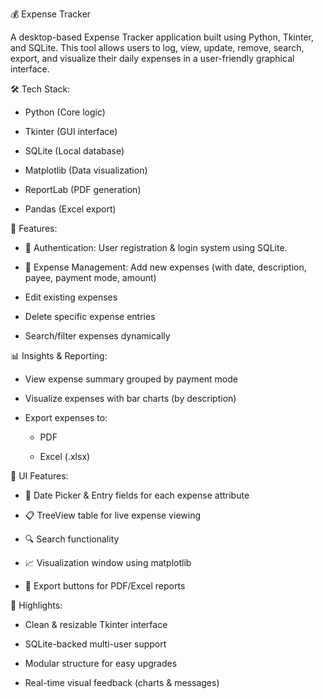 💰 Expense Tracker

A desktop-based Expense Tracker application built using Python, Tkinter, and SQLite. This tool allows users to log, view, update, remove, search, export, and visualize their daily expenses in a user-friendly graphical interface.

🛠 Tech Stack:

   - Python (Core logic)

   - Tkinter (GUI interface)

   - SQLite (Local database)

   - Matplotlib (Data visualization)

   - ReportLab (PDF generation)

   - Pandas (Excel export)
     

🚀 Features:

   - 🔐 Authentication:
     User registration & login system using SQLite.

   - 🧾 Expense Management:
     Add new expenses (with date, description, payee, payment mode, amount)

   - Edit existing expenses

   - Delete specific expense entries

   - Search/filter expenses dynamically

📊 Insights & Reporting:

   - View expense summary grouped by payment mode

   - Visualize expenses with bar charts (by description)

   - Export expenses to:

       - PDF

       - Excel (.xlsx)
    
📸 UI Features:

   - 📅 Date Picker & Entry fields for each expense attribute

   - 📋 TreeView table for live expense viewing

   - 🔍 Search functionality

   - 📈 Visualization window using matplotlib

   - 🧾 Export buttons for PDF/Excel reports

📌 Highlights:

   - Clean & resizable Tkinter interface

   - SQLite-backed multi-user support

   - Modular structure for easy upgrades

   - Real-time visual feedback (charts & messages)
